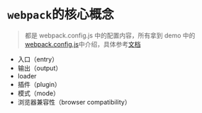 # `webpack`的核心概念

> 都是 webpack.config.js 中的配置内容，所有拿到 demo 中的[webpack.config.js](./demo//webpack.config.js)中介绍，具体参考[文档](https://www.webpackjs.com/concepts/#entry)

- 入口（entry）
- 输出（output）
- loader
- 插件（plugin）
- 模式（mode）
- 浏览器兼容性（browser compatibility）
